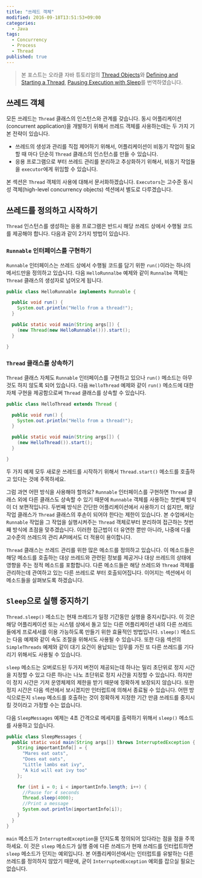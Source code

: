 ```yaml
---
title: "쓰레드 객체"
modified: 2016-09-18T13:51:53+09:00
categories: 
  - Java
tags:
  - Concurrency
  - Process
  - Thread
published: true
---
```


> 본 포스트는 오라클 자바 튜토리얼의 [Thread Objects](https://docs.oracle.com/javase/tutorial/essential/concurrency/threads.html)와 [Defining and Starting a Thread](https://docs.oracle.com/javase/tutorial/essential/concurrency/runthread.html), [Pausing Execution with Sleep](https://docs.oracle.com/javase/tutorial/essential/concurrency/sleep.html)를 번역하였습니다.


## 쓰레드 객체

모든 쓰레드는 `Thread` 클래스의 인스턴스와 관계를 갖습니다.
동시 어플리케이션(concurrent application)을 개발하기 위해서 쓰레드 객체를 사용하는데는 두 가지 기본 전략이 있습니다.

- 쓰레드의 생성과 관리를 직접 제어하기 위해서, 어플리케이션이 비동기 작업이 필요할 때 마다 단순히 `Thread` 클래스의 인스턴스를 만들 수 있습니다.
- 응용 프로그램으로 부터 쓰레드 관리를 분리하고 추상화하기 위해서, 비동기 작업들을 `executor`에게 위임할 수 있습니다.

본 섹션은 `Thread` 객체의 사용에 대해서 문서화하겠습니다.
`Executors`는 고수준 동시성 객체(high-level concurrency objects) 섹션에서 별도로 다루겠습니다.


## 쓰레드를 정의하고 시작하기

`Thread` 인스턴스를 생성하는 응용 프로그램은 반드시 해당 쓰레드 상에서 수행될 코드를 제공해야 합니다.
다음과 같이 2가지 방법이 있습니다.


### `Runnable` 인터페이스를 구현하기

`Runnable` 인터페이스는 쓰레드 상에서 수행될 코드를 담기 위한 `run()`이라는 하나의 메서드만을 정의하고 있습니다.
다음 `HelloRunnalbe` 예제와 같이 `Runnalbe` 객체는 `Thread` 클래스의 생성자로 넘어오게 됩니다.

```java
public class HelloRunnable implements Runnable {

  public void run() {
    System.out.println("Hello from a thread!");
  }

  public static void main(String args[]) {
    (new Thread(new HelloRunnable())).start();
  }

}
```


### `Thread` 클래스를 상속하기

`Thread` 클래스 자체도 `Runnable` 인터페이스를 구현하고 있으나 `run()` 메소드는 아무 것도 하지 않도록 되어 있습니다.
다음 `HelloThread` 예제와 같이 `run()` 메소드에 대한 자체 구현을 제공함으로써 `Thread` 클래스를 상속할 수 있습니다.

```java
public class HelloThread extends Thread {

  public void run() {
    System.out.println("Hello from a thread!");
  }

  public static void main(String args[]) {
    (new HelloThread()).start();
  }

}
```


두 가지 예제 모두 새로운 쓰레드를 시작하기 위해서 `Thread.start()` 메소드를 호출하고 있다는 것에 주목하세요.

그럼 과연 어떤 방식을 사용해야 할까요? 
`Runnable` 인터페이스를 구현하면 `Thread` 클래스 외에 다른 클래스도 상속할 수 있기 때문에 `Runnable` 객체를 사용하는 첫번째 방식이 더 보편적입니다. 
두번째 방식은 간단한 어플리케이션에서 사용하기 더 쉽지만, 해당 작업 클래스가 `Thread` 클래스의 후손이 되어야 한다는 제한이 있습니다.
본 수업에서는 `Runnable` 작업을 그 작업을 실행시켜주는 `Thread` 객체로부터 분리하여 접근하는 첫번째 방식에 초점을 맞추겠습니다.
이러한 접근법이 더 유연한 뿐만 아니라, 나중에 다룰 고수준의 쓰레드의 관리 API에서도 더 적용이 용이합니다.

`Thread` 클래스는 쓰레드 관리를 위한 많은 메소드를 정의하고 있습니다. 
이 메소드들은 해당 메소드를 호출하는 대상 쓰레드와 관련된 정보를 제공거나 대상 쓰레드의 상태에 영향을 주는 정적 메소드를 포함합니다.
다른 메소드들은 해당 쓰레드와 `Thread` 객체를 관리하는데 관여하고 있는 다른 쓰레드로 부터 호출되어집니다.
이어지는 섹션에서 이 메소드들을 살펴보도록 하겠습니다.


## `Sleep`으로 실행 중지하기

`Thread.sleep()` 메소드는 현재 쓰레드가 일정 기간동안 실행을 중지시킵니다.
이 것은 해당 어플리케이션 또는 시스템 상에서 돌고 있는 다른 어플리케이션 내의 다른 쓰레드들에게 프로세서를 이용 가능하도록 만들기 위한 효율적인 방법입니다.
`sleep()` 메소드는 다음 예제와 같이 속도 조절을 위해서도 사용될 수 있습니다.
또한 다음 섹션의 `SimpleThreads` 예제와 같이 대기 요건이 용납되는 임무를 가진 또 다른 쓰레드를 기다리기 위해서도 사용될 수 있습니다.

`sleep` 메소드는 오버로드된 두가지 버전이 제공되는데 하나는 밀리 초단위로 정지 시간을 지정할 수 있고 다른 하나는 나노 초단위로 정지 사간을 지정할 수 있습니다.
하지만 이 정지 시간은 기저 운영체제의 제한을 받기 때문에 정확하게 보장되지 않습니다. 
또한 정지 시간은 다음 섹션에서 보시겠지만 인터럽트에 의해서 종료될 수 있습니다.
어떤 방식으로든지 `sleep` 메소드를 호출하는 것이 정확하게 지정한 기간 만큼 쓰레드를 중지시킬 것이라고 가정할 수는 없습니다.

다음 `SleepMessages` 예제는 4초 간격으로 메세지를 출력하기 위해서 `sleep()` 메소드를 사용하고 있습니다.

```java
public class SleepMessages {
  public static void main(String args[]) throws InterruptedException {
    String importantInfo[] = {
      "Mares eat oats",
      "Does eat oats",
      "Little lambs eat ivy",
      "A kid will eat ivy too"
    };

    for (int i = 0; i < importantInfo.length; i++) {
      //Pause for 4 seconds
      Thread.sleep(4000);
      //Print a message
      System.out.println(importantInfo[i]);
    }
  }
}
```

`main` 메소드가 `InterruptedException`을 던지도록 정의되어 있다라는 점을 점을 주목하세요.
이 것은 `sleep` 메소드가 실행 중에 다른 쓰레드가 현재 쓰레드를 인터럽트하면 `sleep` 메소드가 던지는 예외입니다.
본 어플리케이션에서는 인터럽트를 유발하는 다른 쓰레드를 정의하지 않았기 때문에, 굳이 `InterruptedException` 예외를 잡으실 필요는 없습니다.
